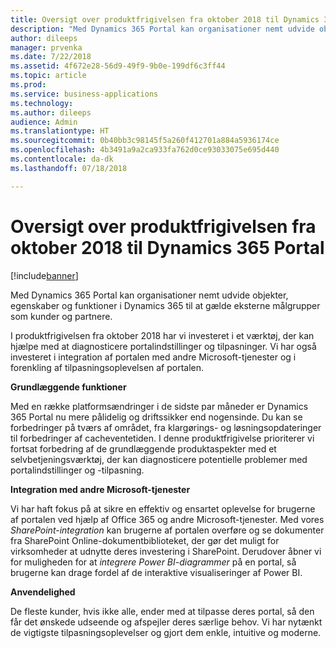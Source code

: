 ```yaml
---
title: Oversigt over produktfrigivelsen fra oktober 2018 til Dynamics 365 Portal
description: "Med Dynamics 365 Portal kan organisationer nemt udvide objekter, egenskaber og funktioner i Dynamics 365 til at gælde eksterne målgrupper som kunder, partnere osv."
author: dileeps
manager: prvenka
ms.date: 7/22/2018
ms.assetid: 4f672e28-56d9-49f9-9b0e-199df6c3ff44
ms.topic: article
ms.prod: 
ms.service: business-applications
ms.technology: 
ms.author: dileeps
audience: Admin
ms.translationtype: HT
ms.sourcegitcommit: 0b40bb3c98145f5a260f412701a884a5936174ce
ms.openlocfilehash: 4b3491a9a2ca933fa762d0ce93033075e695d440
ms.contentlocale: da-dk
ms.lasthandoff: 07/18/2018

---
```

#  <a name="overview-of-dynamics-365-portal-october-18-release"></a>Oversigt over produktfrigivelsen fra oktober 2018 til Dynamics 365 Portal

[!include[banner](../../../includes/banner.md)]

Med Dynamics 365 Portal kan organisationer nemt udvide objekter, egenskaber og funktioner i Dynamics 365 til at gælde eksterne målgrupper som kunder og partnere. 

I produktfrigivelsen fra oktober 2018 har vi investeret i et værktøj, der kan hjælpe med at diagnosticere portalindstillinger og tilpasninger. Vi har også investeret i integration af portalen med andre Microsoft-tjenester og i forenkling af tilpasningsoplevelsen af portalen.

**Grundlæggende funktioner**

Med en række platformsændringer i de sidste par måneder er Dynamics 365 Portal nu mere pålidelig og driftssikker end nogensinde. Du kan se forbedringer på tværs af området, fra klargørings- og løsningsopdateringer til forbedringer af cacheventetiden. I denne produktfrigivelse prioriterer vi fortsat forbedring af de grundlæggende produktaspekter med et selvbetjeningsværktøj, der kan diagnosticere potentielle problemer med portalindstillinger og -tilpasning.

**Integration med andre Microsoft-tjenester**

Vi har haft fokus på at sikre en effektiv og ensartet oplevelse for brugerne af portalen ved hjælp af Office 365 og andre Microsoft-tjenester. Med vores *SharePoint-integration* kan brugerne af portalen overføre og se dokumenter fra SharePoint Online-dokumentbiblioteket, der gør det muligt for virksomheder at udnytte deres investering i SharePoint. Derudover åbner vi for muligheden for at *integrere Power BI-diagrammer* på en portal, så brugerne kan drage fordel af de interaktive visualiseringer af Power BI.

**Anvendelighed**

De fleste kunder, hvis ikke alle, ender med at tilpasse deres portal, så den får det ønskede udseende og afspejler deres særlige behov. Vi har nytænkt de vigtigste tilpasningsoplevelser og gjort dem enkle, intuitive og moderne.

